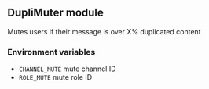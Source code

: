 ## DupliMuter module
Mutes users if their message is over X% duplicated content

### Environment variables
- `CHANNEL_MUTE` mute channel ID 
- `ROLE_MUTE` mute role ID